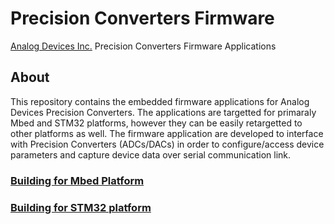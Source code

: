 # Precision Converters Firmware

[Analog Devices Inc.](http://www.analog.com/en/index.html) Precision Converters Firmware Applications

## About
This repository contains the embedded firmware applications for Analog Devices Precision Converters. The applications are targetted for primaraly Mbed and STM32 platforms, 
however they can be easily retargetted to other platforms as well. 
The firmware application are developed to interface with Precision Converters (ADCs/DACs) in order to configure/access device parameters and capture device data over serial 
communication link.

### [Building for Mbed Platform](https://github.com/mphalke/precision-converters-firmware/blob/main/mbed_build.md)
### [Building for STM32 platform](https://github.com/mphalke/precision-converters-firmware/blob/main/STM32_build.md)
